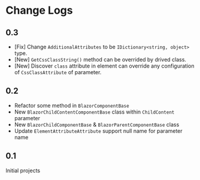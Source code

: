 # Change Logs
## 0.3
* [Fix] Change `AdditionalAttributes` to be `IDictionary<string, object>` type.
* [New] `GetCssClassString()` method can be overrided by drived class.
* [New] Discover `class` attribute in element can override any configuration of `CssClassAttribute` of parameter.
## 0.2
* Refactor some method in `BlazorComponentBase`
* New `BlazorChildContentComponentBase` class within `ChildContent` parameter
* New `BlazorChildComponentBase` & `BlazorParentComponentBase` class
* Update `ElementAttributeAttribute` support null name for parameter name
## 0.1
Initial projects


